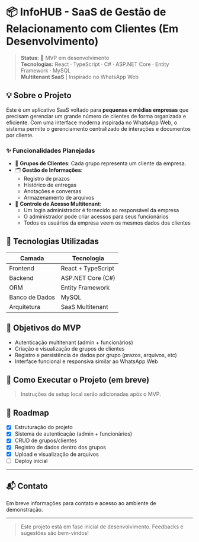 # 📦 InfoHUB - SaaS de Gestão de Relacionamento com Clientes (Em Desenvolvimento)

> **Status:** 🚧 MVP em desenvolvimento  
> **Tecnologias:** React · TypeScript · C# · ASP.NET Core · Entity Framework · MySQL  
> **Multitenant SaaS** | Inspirado no WhatsApp Web

## 💡 Sobre o Projeto

Este é um aplicativo SaaS voltado para **pequenas e médias empresas** que precisam gerenciar um grande número de clientes de forma organizada e eficiente. Com uma interface moderna inspirada no WhatsApp Web, o sistema permite o gerenciamento centralizado de interações e documentos por cliente.

### ✨ Funcionalidades Planejadas

- 👥 **Grupos de Clientes**: Cada grupo representa um cliente da empresa.
- 🗂️ **Gestão de Informações**:
  - Registro de prazos
  - Histórico de entregas
  - Anotações e conversas
  - Armazenamento de arquivos
- 🔐 **Controle de Acesso Multitenant**:
  - Um login administrador é fornecido ao responsável da empresa
  - O administrador pode criar acessos para seus funcionários
  - Todos os usuários da empresa veem os mesmos dados dos clientes

## 🧱 Tecnologias Utilizadas

| Camada           | Tecnologia           |
|------------------|----------------------|
| Frontend         | React + TypeScript   |
| Backend          | ASP.NET Core (C#)    |
| ORM              | Entity Framework     |
| Banco de Dados   | MySQL                |
| Arquitetura      | SaaS Multitenant     |

## 📌 Objetivos do MVP

- Autenticação multitenant (admin + funcionários)
- Criação e visualização de grupos de clientes
- Registro e persistência de dados por grupo (prazos, arquivos, etc)
- Interface funcional e responsiva similar ao WhatsApp Web

## 🚀 Como Executar o Projeto (em breve)

> Instruções de setup local serão adicionadas após o MVP.

## 📅 Roadmap

- [x] Estruturação do projeto
- [x] Sistema de autenticação (admin + funcionários)
- [x] CRUD de grupos/clientes
- [x] Registro de dados dentro dos grupos
- [x] Upload e visualização de arquivos
- [ ] Deploy inicial

---

## 📬 Contato

Em breve informações para contato e acesso ao ambiente de demonstração.

---

> Este projeto está em fase inicial de desenvolvimento. Feedbacks e sugestões são bem-vindos!

